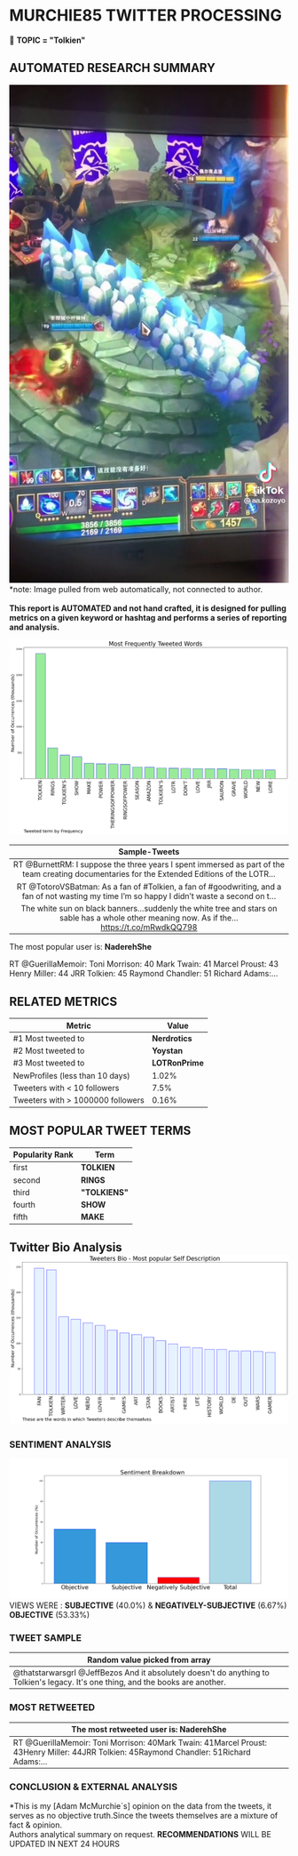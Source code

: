 # MURCHIE85 TWITTER PROCESSING 
&#x1F34E; **TOPIC = "Tolkien"**

## AUTOMATED RESEARCH SUMMARY

![image](assets/2022-10-14hashtagImage.png)*note: Image pulled from web automatically, not connected to author.
<br></br>
<b> This report is AUTOMATED and not hand crafted, it is designed for pulling metrics on a given keyword or hashtag and performs a series of reporting and analysis.</b>



![image](assets/2022-10-14TWEETS.png)



|                **Sample-Tweets**        |
| :-------------: |
| RT @BurnettRM: I suppose the three years I spent immersed as part of the team creating documentaries for the Extended Editions of the LOTR… |
| RT @TotoroVSBatman: As a fan of #Tolkien, a fan of #goodwriting, and a fan of not wasting my time I’m so happy I didn’t waste a second on t… |
| The white sun on black banners…suddenly the white tree and stars on sable has a whole other meaning now. As if the… https://t.co/mRwdkQQ798 |

The most popular user is: **NaderehShe**
<div class="alert alert-block alert-danger"> RT @GuerillaMemoir: Toni Morrison: 40
Mark Twain: 41
Marcel Proust: 43
Henry Miller: 44
JRR Tolkien: 45
Raymond Chandler: 51
Richard Adams:…</div>

## RELATED METRICS<br>
| Metric | Value |
| ------------- | ------------- |
| #1 Most tweeted to  | **Nerdrotics** |
| #2 Most tweeted to  | **Yoystan** |
| #3 Most tweeted to  | **LOTRonPrime** |
| NewProfiles (less than 10 days) | 1.02%  |
| Tweeters with < 10 followers  | 7.5%|
| Tweeters with > 1000000 followers  | 0.16%  |



## MOST POPULAR TWEET TERMS 


| Popularity Rank  | Term |
| ------------- | ------------- |
| first  | **TOLKIEN**  |
| second  | **RINGS**  |
| third  | **"TOLKIENS"** |
| fourth  | **SHOW**  |
| fifth  | **MAKE**  |


## Twitter Bio Analysis![image](assets/2022-10-14BIO.png)
### SENTIMENT ANALYSIS
![image](assets/2022-10-14sentiment.png)
VIEWS WERE : **SUBJECTIVE**  (40.0%) & **NEGATIVELY-SUBJECTIVE** (6.67%) **OBJECTIVE** (53.33%)

### TWEET SAMPLE 
| Random value picked from array |
| ------------- |
|@thatstarwarsgrl @JeffBezos And it absolutely doesn't do anything to Tolkien's legacy. It's one thing, and the books are another. |

### MOST RETWEETED 

| The most retweeted user is: **NaderehShe**  |
| ------------- |
| RT @GuerillaMemoir: Toni Morrison: 40Mark Twain: 41Marcel Proust: 43Henry Miller: 44JRR Tolkien: 45Raymond Chandler: 51Richard Adams:… |

### CONCLUSION & EXTERNAL ANALYSIS

*This is my [Adam McMurchie`s] opinion on the data from the tweets, it serves as no objective truth.Since the tweets themselves are a mixture of fact & opinion.<br>
Authors analytical summary on request.
**RECOMMENDATIONS** WILL BE UPDATED IN NEXT  24 HOURS <br>